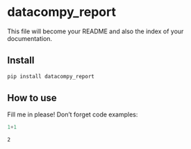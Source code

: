 datacompy_report
================

<!-- WARNING: THIS FILE WAS AUTOGENERATED! DO NOT EDIT! -->

This file will become your README and also the index of your
documentation.

## Install

``` sh
pip install datacompy_report
```

## How to use

Fill me in please! Don’t forget code examples:

``` python
1+1
```

    2
